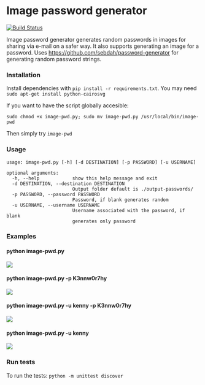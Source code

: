 # Image password generator
[![Build Status](https://travis-ci.org/ivansabik/image-password-generator.svg)](https://travis-ci.org/ivansabik/image-password-generator)

Image password generator generates random passwords in images for sharing via e-mail on a safer way. It also supports generating an image for a password. Uses https://github.com/sebdah/password-generator for generating random password strings.

### Installation

Install dependencies with ```pip install -r requirements.txt```.
You may need ```sudo apt-get install python-cairosvg```

If you want to have the script globally accesible:

```sudo chmod +x image-pwd.py; sudo mv image-pwd.py /usr/local/bin/image-pwd```

Then simply try ```image-pwd```

### Usage

```
usage: image-pwd.py [-h] [-d DESTINATION] [-p PASSWORD] [-u USERNAME]

optional arguments:
  -h, --help            show this help message and exit
  -d DESTINATION, --destination DESTINATION
                        Output folder default is ./output-passwords/
  -p PASSWORD, --password PASSWORD
                        Password, if blank generates random
  -u USERNAME, --username USERNAME
                        Username associated with the password, if blank
                        generates only password
```

### Examples

#### python image-pwd.py

<img src="https://raw.githubusercontent.com/ivansabik/image-password-generator/master/doc/tgT8M9HONS6e.png">

#### python image-pwd.py -p K3nnw0r7hy

<img src="https://raw.githubusercontent.com/ivansabik/image-password-generator/master/doc/K3nnw0r7hy.png">

#### python image-pwd.py -u kenny -p K3nnw0r7hy

<img src="https://raw.githubusercontent.com/ivansabik/image-password-generator/master/doc/kennyK3nnw0r7hy.png">

#### python image-pwd.py -u kenny

<img src="https://raw.githubusercontent.com/ivansabik/image-password-generator/master/doc/kennyDzdxEpwoNiVt.png">

### Run tests

To run the tests: ```python -m unittest discover```
